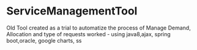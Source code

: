 # ServiceManagementTool
Old Tool created as a trial to automatize the process of Manage Demand, Allocation and type of requests worked - using java8,ajax, spring boot,oracle, google charts, 
ss
